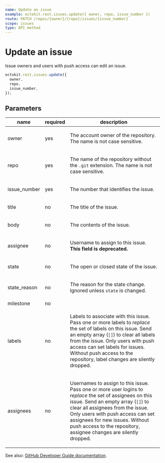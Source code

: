 ```yaml
---
name: Update an issue
example: octokit.rest.issues.update({ owner, repo, issue_number })
route: PATCH /repos/{owner}/{repo}/issues/{issue_number}
scope: issues
type: API method
---
```


# Update an issue

Issue owners and users with push access can edit an issue.

```js
octokit.rest.issues.update({
  owner,
  repo,
  issue_number,
});
```

## Parameters

<table>
  <thead>
    <tr>
      <th>name</th>
      <th>required</th>
      <th>description</th>
    </tr>
  </thead>
  <tbody>
    <tr><td>owner</td><td>yes</td><td>

The account owner of the repository. The name is not case sensitive.

</td></tr>
<tr><td>repo</td><td>yes</td><td>

The name of the repository without the `.git` extension. The name is not case sensitive.

</td></tr>
<tr><td>issue_number</td><td>yes</td><td>

The number that identifies the issue.

</td></tr>
<tr><td>title</td><td>no</td><td>

The title of the issue.

</td></tr>
<tr><td>body</td><td>no</td><td>

The contents of the issue.

</td></tr>
<tr><td>assignee</td><td>no</td><td>

Username to assign to this issue. **This field is deprecated.**

</td></tr>
<tr><td>state</td><td>no</td><td>

The open or closed state of the issue.

</td></tr>
<tr><td>state_reason</td><td>no</td><td>

The reason for the state change. Ignored unless `state` is changed.

</td></tr>
<tr><td>milestone</td><td>no</td><td>

</td></tr>
<tr><td>labels</td><td>no</td><td>

Labels to associate with this issue. Pass one or more labels to _replace_ the set of labels on this issue. Send an empty array (`[]`) to clear all labels from the issue. Only users with push access can set labels for issues. Without push access to the repository, label changes are silently dropped.

</td></tr>
<tr><td>assignees</td><td>no</td><td>

Usernames to assign to this issue. Pass one or more user logins to _replace_ the set of assignees on this issue. Send an empty array (`[]`) to clear all assignees from the issue. Only users with push access can set assignees for new issues. Without push access to the repository, assignee changes are silently dropped.

</td></tr>
  </tbody>
</table>

See also: [GitHub Developer Guide documentation](https://docs.github.com/rest/reference/issues#update-an-issue).
